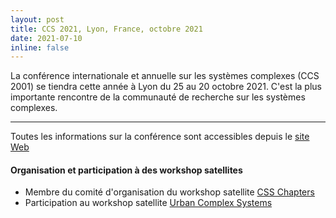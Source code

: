 ```yaml
---
layout: post
title: CCS 2021, Lyon, France, octobre 2021
date: 2021-07-10
inline: false
---
```


 La conférence internationale et annuelle sur les systèmes complexes (CCS 2001) se tiendra cette année à Lyon du 25 au 20 octobre 2021. C'est la plus importante rencontre de la communauté de recherche sur les systèmes complexes.

***

Toutes les informations sur la conférence sont accessibles depuis le [site Web](https://ccs2021.univ-lyon1.fr/#HOME)

#### Organisation et participation à des workshop satellites
* Membre du comité d'organisation du workshop satellite [CSS Chapters](https://compsysfrance.wixsite.com/chapters)
* Participation au workshop satellite [Urban Complex Systems](https://urbcompsys.github.io/)


